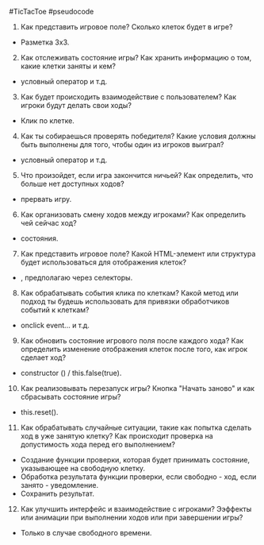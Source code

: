 #TicTacToe 
#pseudocode
 
1. Как представить игровое поле?
Сколько клеток будет в игре?

- Разметка 3х3.

2. Как отслеживать состояние игры?
Как хранить информацию о том, какие клетки заняты и кем?

- условный оператор и т.д.

3. Как будет происходить взаимодействие с пользователем?
Как игроки будут делать свои ходы?

- Клик по клетке.

4. Как ты собираешься проверять победителя?
Какие условия должны быть выполнены для того, чтобы один из игроков выиграл?

- условный оператор и т.д.

5. Что произойдет, если игра закончится ничьей?
Как определить, что больше нет доступных ходов?

- прервать игру.

6. Как организовать смену ходов между игроками?
Как определить чей сейчас ход?

- состояния.

7. Как представить игровое поле?
Какой HTML-элемент или структура будет использоваться для отображения клеток?

- <div>, предполагаю через селекторы.

8. Как обрабатывать события клика по клеткам?
Какой метод или подход ты будешь использовать для привязки обработчиков событий к клеткам?

-  onclick event... и т.д.

9. Как обновить состояние игрового поля после каждого хода?
Как определить изменение отображения клеток после того, как игрок сделает ход?

- constructor () / this.false(true).

10. Как реализовывать перезапуск игры?
Кнопка "Начать заново" и как сбрасывать состояние игры?

- this.reset().

11. Как обрабатывать случайные ситуации, такие как попытка сделать ход в уже занятую клетку?
Как происходит проверка на допустимость хода перед его выполнением?

- Создание функции проверки, которая будет принимать состояние, указывающее на свободную клетку.
- Обработка результата функции проверки, если свободно - ход, если занято - уведомление.
- Сохранить результат.

12. Как улучшить интерфейс и взаимодействие с игроками?
Ээффекты или анимации при выполнении ходов или при завершении игры?

- Только в случае свободного времени.
